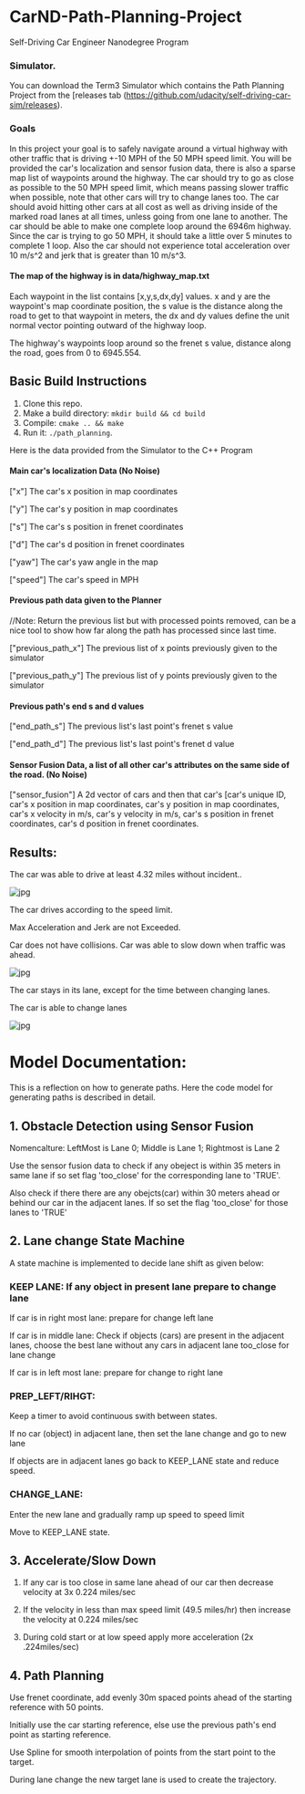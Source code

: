 # CarND-Path-Planning-Project
Self-Driving Car Engineer Nanodegree Program
   
### Simulator.
You can download the Term3 Simulator which contains the Path Planning Project from the [releases tab (https://github.com/udacity/self-driving-car-sim/releases).

### Goals
In this project your goal is to safely navigate around a virtual highway with other traffic that is driving +-10 MPH of the 50 MPH speed limit. You will be provided the car's localization and sensor fusion data, there is also a sparse map list of waypoints around the highway. The car should try to go as close as possible to the 50 MPH speed limit, which means passing slower traffic when possible, note that other cars will try to change lanes too. The car should avoid hitting other cars at all cost as well as driving inside of the marked road lanes at all times, unless going from one lane to another. The car should be able to make one complete loop around the 6946m highway. Since the car is trying to go 50 MPH, it should take a little over 5 minutes to complete 1 loop. Also the car should not experience total acceleration over 10 m/s^2 and jerk that is greater than 10 m/s^3.

#### The map of the highway is in data/highway_map.txt
Each waypoint in the list contains  [x,y,s,dx,dy] values. x and y are the waypoint's map coordinate position, the s value is the distance along the road to get to that waypoint in meters, the dx and dy values define the unit normal vector pointing outward of the highway loop.

The highway's waypoints loop around so the frenet s value, distance along the road, goes from 0 to 6945.554.

## Basic Build Instructions

1. Clone this repo.
2. Make a build directory: `mkdir build && cd build`
3. Compile: `cmake .. && make`
4. Run it: `./path_planning`.

Here is the data provided from the Simulator to the C++ Program

#### Main car's localization Data (No Noise)

["x"] The car's x position in map coordinates

["y"] The car's y position in map coordinates

["s"] The car's s position in frenet coordinates

["d"] The car's d position in frenet coordinates

["yaw"] The car's yaw angle in the map

["speed"] The car's speed in MPH

#### Previous path data given to the Planner

//Note: Return the previous list but with processed points removed, can be a nice tool to show how far along
the path has processed since last time. 

["previous_path_x"] The previous list of x points previously given to the simulator

["previous_path_y"] The previous list of y points previously given to the simulator

#### Previous path's end s and d values 

["end_path_s"] The previous list's last point's frenet s value

["end_path_d"] The previous list's last point's frenet d value

#### Sensor Fusion Data, a list of all other car's attributes on the same side of the road. (No Noise)

["sensor_fusion"] A 2d vector of cars and then that car's [car's unique ID, car's x position in map coordinates, car's y position in map coordinates, car's x velocity in m/s, car's y velocity in m/s, car's s position in frenet coordinates, car's d position in frenet coordinates. 

## Results:

The car was able to drive at least 4.32 miles without incident..

![jpg](./Result/PathPlan_Result.jpg)

The car drives according to the speed limit.

Max Acceleration and Jerk are not Exceeded.

Car does not have collisions. Car was able to slow down when traffic was ahead.

![jpg](./Result/PathPlan_slowdown.jpg)

The car stays in its lane, except for the time between changing lanes.

The car is able to change lanes

![jpg](./Result/PathPlan_LnChng.jpg)

# Model Documentation: 

This is a reflection on how to generate paths. Here the code model for generating paths is described in detail.

## 1. Obstacle Detection using Sensor Fusion

Nomencalture: LeftMost is Lane 0; Middle is Lane 1; Rightmost is Lane 2

Use the sensor fusion data to check if any obeject is within 35 meters in same lane if so set flag 'too_close' for the corresponding lane to 'TRUE'. 

Also check if there there are any obejcts(car) within 30 meters ahead or behind our car in the adjacent lanes. If so set the flag 'too_close' for those lanes to 'TRUE'

## 2. Lane change State Machine

A state machine is implemented to decide lane shift as given below:

### KEEP LANE: If any object in present lane prepare to change lane
   
   If car is in right most lane: prepare for change left lane
   
   If car is in middle lane: Check if objects (cars) are present in the adjacent lanes, choose the best lane without any cars in adjacent lane too_close for lane change
   
   If car is in left most lane: prepare for change to right lane 

### PREP_LEFT/RIHGT: 
   
   Keep a timer to avoid continuous swith between states.
   
   If no car (object) in adjacent lane, then set the lane change and go to new lane
   
   If objects are in adjacent lanes go back to KEEP_LANE state and reduce speed.

### CHANGE_LANE:
   
   Enter the new lane and gradually ramp up speed to speed limit
   
   Move to KEEP_LANE state.
   
## 3. Accelerate/Slow Down

1. If any car is too close in same lane ahead of our car then decrease velocity at 3x 0.224 miles/sec

2. If the velocity in less than max speed limit (49.5 miles/hr) then increase the velocity at 0.224 miles/sec

3. During cold start or at low speed apply more acceleration (2x .224miles/sec)

## 4. Path Planning

Use frenet coordinate, add evenly 30m spaced points ahead of the starting reference with 50 points. 

Initially use the car starting reference, else use the previous path's end point as starting reference.

Use Spline for smooth interpolation of points from the start point to the target.

During lane change the new target lane is used to create the trajectory.
